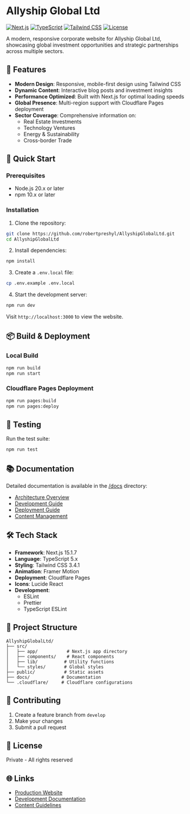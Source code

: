 # Allyship Global Ltd

[![Next.js](https://img.shields.io/badge/Next.js-15.1.7-black)](https://nextjs.org/)
[![TypeScript](https://img.shields.io/badge/TypeScript-5.0-blue)](https://www.typescriptlang.org/)
[![Tailwind CSS](https://img.shields.io/badge/Tailwind-3.4.1-38B2AC)](https://tailwindcss.com/)
[![License](https://img.shields.io/badge/License-Private-red)]()

A modern, responsive corporate website for Allyship Global Ltd, showcasing global investment opportunities and strategic partnerships across multiple sectors.

## 🌟 Features

- **Modern Design**: Responsive, mobile-first design using Tailwind CSS
- **Dynamic Content**: Interactive blog posts and investment insights
- **Performance Optimized**: Built with Next.js for optimal loading speeds
- **Global Presence**: Multi-region support with Cloudflare Pages deployment
- **Sector Coverage**: Comprehensive information on:
  - Real Estate Investments
  - Technology Ventures
  - Energy & Sustainability
  - Cross-border Trade

## 🚀 Quick Start

### Prerequisites

- Node.js 20.x or later
- npm 10.x or later

### Installation

1. Clone the repository:
```bash
git clone https://github.com/robertpreshyl/AllyshipGlobalLtd.git
cd AllyshipGlobalLtd
```

2. Install dependencies:
```bash
npm install
```

3. Create a `.env.local` file:
```bash
cp .env.example .env.local
```

4. Start the development server:
```bash
npm run dev
```

Visit `http://localhost:3000` to view the website.

## 📦 Build & Deployment

### Local Build
```bash
npm run build
npm run start
```

### Cloudflare Pages Deployment
```bash
npm run pages:build
npm run pages:deploy
```

## 🧪 Testing

Run the test suite:
```bash
npm run test
```

## 📚 Documentation

Detailed documentation is available in the [/docs](/docs) directory:

- [Architecture Overview](/docs/ARCHITECTURE.md)
- [Development Guide](/docs/DEVELOPMENT.md)
- [Deployment Guide](/docs/DEPLOYMENT.md)
- [Content Management](/docs/CONTENT.md)

## 🛠️ Tech Stack

- **Framework**: Next.js 15.1.7
- **Language**: TypeScript 5.x
- **Styling**: Tailwind CSS 3.4.1
- **Animation**: Framer Motion
- **Deployment**: Cloudflare Pages
- **Icons**: Lucide React
- **Development**:
  - ESLint
  - Prettier
  - TypeScript ESLint

## 📝 Project Structure

```
AllyshipGlobalLtd/
├── src/
│   ├── app/           # Next.js app directory
│   ├── components/    # React components
│   ├── lib/          # Utility functions
│   └── styles/       # Global styles
├── public/           # Static assets
├── docs/            # Documentation
└── .cloudflare/     # Cloudflare configurations
```

## 🤝 Contributing

1. Create a feature branch from `develop`
2. Make your changes
3. Submit a pull request

## 📄 License

Private - All rights reserved

## 🌐 Links

- [Production Website](https://allyshipglobal.com)
- [Development Documentation](/docs)
- [Content Guidelines](/docs/CONTENT.md)
